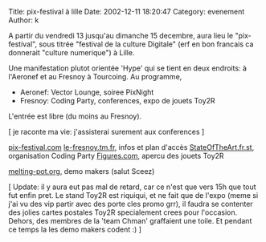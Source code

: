 Title: pix-festival à lille
Date: 2002-12-11 18:20:47
Category: evenement
Author: k

A partir du vendredi 13 jusqu'au dimanche 15 decembre, aura lieu le "pix-festival", sous titrée "festival de la culture Digitale" (erf en bon francais ca donnerait "culture numerique") à Lille.

Une manifestation plutot orientée 'Hype' qui se tient en deux endroits: à l'Aeronef et au Fresnoy à Tourcoing. Au programme,
- Aeronef: Vector Lounge, soiree PixNight
- Fresnoy: Coding Party, conferences, expo de jouets Toy2R

L'entrée est libre (du moins au Fresnoy).

[ je raconte ma vie: j'assisterai surement aux conferences ]

[pix-festival.com](http://www.pix-festival.com)
[le-fresnoy.tm.fr](http://www.le-fresnoy.tm.fr/), infos et plan d'accès
[StateOfTheArt.fr.st](http://www.stateoftheart.fr.st/), organisation Coding Party
[Figures.com](http://216.127.66.72/a/gallery/albun18), apercu des jouets Toy2R

[melting-pot.org](http://www.melting-pot.org/), demo makers (salut Sceez)

[ Update: il y aura eut pas mal de retard, car ce n'est que vers 15h que tout fut enfin pret. Le stand Toy2R est riquiqui, et ne fait que de l'expo (meme si j'ai vu des vip partir avec des porte cles promo grr), il faudra se contenter des jolies cartes postales Toy2R specialement crees pour l'occasion. Dehors, des membres de la 'team Chman' graffaient une toile. Et pendant ce temps la les demo makers codent :) ]
